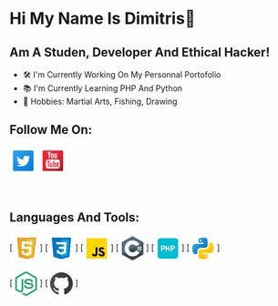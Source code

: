 # Hi My Name Is Dimitris👋

## Am A Studen, Developer And Ethical Hacker!
- 🛠 I'm Currently Working On My Personnal Portofolio
- 📚 I'm Currently Learning PHP And Python
- 🏅 Hobbies: Martial Arts, Fishing, Drawing

## Follow Me On:

[![twitter](./img/tw.png)](https://twitter.com/DimitrisEbrahim)
[![youtube](./img/yt.png)](https://www.youtube.com/channel/UCJQ_4gnMa7A49orDybZl7hA)

<br/>

## Languages And Tools:

[<img align="center" alt="HTML5" src="./img/html.png" width="48px" height="48px" />]
[<img align="center" alt="CSS3" src="./img/css.png" width="48px" height="48px" />]
[<img align="center" alt="Javascript" src="./img/js.png" width="48px" height="48px" />]
[<img align="center" alt="c" src="./img/c.png" width="48px" height="48px" />]
[<img align="center" alt="PHP" src="./img/php.png" width="48px" height="48px" />]
[<img align="center" alt="Python" src="./img/py.png" width="48px" height="48px" />]

[<img align="center" alt="Node JS" src="./img/node.png" width="48px" height="48px" />]
[<img align="center" alt="Github" src="./img/git.png" width="48px" height="48px" />]

[twitter]: https://twitter.com/DimitrisEbrahim
[youtube]: https://www.youtube.com/channel/UCJQ_4gnMa7A49orDybZl7hA